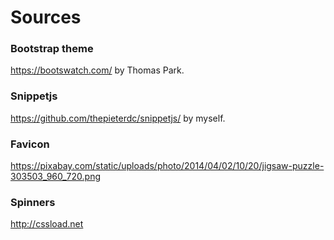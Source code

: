# Sources

### Bootstrap theme
https://bootswatch.com/ by Thomas Park.

### Snippetjs
https://github.com/thepieterdc/snippetjs/ by myself.

### Favicon
https://pixabay.com/static/uploads/photo/2014/04/02/10/20/jigsaw-puzzle-303503_960_720.png

### Spinners
http://cssload.net
